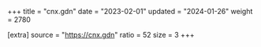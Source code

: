 +++
title = "cnx.gdn"
date = "2023-02-01"
updated = "2024-01-26"
weight = 2780

[extra]
source = "https://cnx.gdn"
ratio = 52
size = 3
+++
